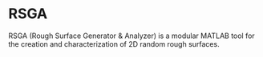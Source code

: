 # RSGA
RSGA (Rough Surface Generator &amp; Analyzer) is a modular MATLAB tool for the creation and characterization of 2D random rough surfaces.
